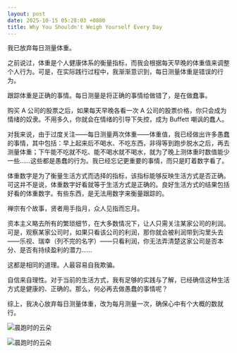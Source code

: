 ```yaml
---
layout: post
date: 2025-10-15 05:28:03 +0800 
title: Why You Shouldn't Weigh Yourself Every Day
---
```


我已放弃每日测量体重。

之前说过，体重是个人健康体系的衡量指标，而我会根据每天早晚的体重值来调整个人行为。可是，在实际践行过程中，我渐渐意识到，每日测量体重是错误的行为。

跟踪体重是正确的事情。每日测量是将正确的事情给做错了，是在做蠢事。

购买 A 公司的股票之后，如果每天早晚各看一次 A 公司的股票价格，你只会成为情绪的奴隶。不用多久，你就会在情绪的引导下失控，成为 Buffett 嘲讽的蠢人。

对我来说，由于过度关注——每日测量两次体重——体重值，我已经做出许多愚蠢的事情，其中包括：早上起来后不喝水、不吃东西，非得等到跑步脱水之后，再去测量体重；下午能不吃就不吃、能不喝水就不喝水，就为了晚上测体重时数值能少一些……这些都是愚蠢的行为。我已经忘记更重要的事情，而只是盯着数字看了。

体重数字是为了衡量生活方式而选择的指标，该指标能够反映生活方式是否正确。可这并不是说，体重数字好看就等于生活方式是正确的。良好生活方式的结果包括好看的体重数字。有些东西，是无法用数字来衡量跟踪的。

禅宗有个故事，贤者用手指月，众人见指而忘月。

资本主义略去所有的繁琐细节，在大多数情况下，让人只需关注某家公司的利润。可是，观察某家公司时，如果只看该公司的利润，那你就会被利润带到沟里头去——乐视、瑞幸（列不完的名字）——只看利润，你无法弄清楚这家公司是否本分、是否有持续盈利的潜力……

这都是相同的道理。人最容易自我欺骗。

自信来自理性。对于当前的生活方式，我有足够的实践与了解，已经确信这种生活方式是健康的、正确的。那么，何必再去做愚蠢的事情呢？

综上，我决心放弃每日测量体重，改为每月测量一次，确保心中有个大概的数就行。

![晨跑时的云朵](https://private-user-images.githubusercontent.com/115197878/501165593-267b500c-2bb1-4eb5-a23a-4e6bf8428003.jpg?jwt=eyJ0eXAiOiJKV1QiLCJhbGciOiJIUzI1NiJ9.eyJpc3MiOiJnaXRodWIuY29tIiwiYXVkIjoicmF3LmdpdGh1YnVzZXJjb250ZW50LmNvbSIsImtleSI6ImtleTUiLCJleHAiOjE3NjA0NzcwMTEsIm5iZiI6MTc2MDQ3NjcxMSwicGF0aCI6Ii8xMTUxOTc4NzgvNTAxMTY1NTkzLTI2N2I1MDBjLTJiYjEtNGViNS1hMjNhLTRlNmJmODQyODAwMy5qcGc_WC1BbXotQWxnb3JpdGhtPUFXUzQtSE1BQy1TSEEyNTYmWC1BbXotQ3JlZGVudGlhbD1BS0lBVkNPRFlMU0E1M1BRSzRaQSUyRjIwMjUxMDE0JTJGdXMtZWFzdC0xJTJGczMlMkZhd3M0X3JlcXVlc3QmWC1BbXotRGF0ZT0yMDI1MTAxNFQyMTE4MzFaJlgtQW16LUV4cGlyZXM9MzAwJlgtQW16LVNpZ25hdHVyZT0xNDY5ZGMzMzZkNjgwNTA3YmFmNGY4MWI5YmQxZGQzMWE1M2U0M2Y1ODVjM2FjNDVmNjRmZjFmZDdiNTAwNDc1JlgtQW16LVNpZ25lZEhlYWRlcnM9aG9zdCJ9.hehrS0N3uNBU5xVnD3e_AqsxXNiFs4yyMzM_OUum-28)

![晨跑时的云朵](https://private-user-images.githubusercontent.com/115197878/501165594-e3c3fe12-ab01-46c5-ba6f-a156ef974cac.jpg?jwt=eyJ0eXAiOiJKV1QiLCJhbGciOiJIUzI1NiJ9.eyJpc3MiOiJnaXRodWIuY29tIiwiYXVkIjoicmF3LmdpdGh1YnVzZXJjb250ZW50LmNvbSIsImtleSI6ImtleTUiLCJleHAiOjE3NjA0NzcwMTEsIm5iZiI6MTc2MDQ3NjcxMSwicGF0aCI6Ii8xMTUxOTc4NzgvNTAxMTY1NTk0LWUzYzNmZTEyLWFiMDEtNDZjNS1iYTZmLWExNTZlZjk3NGNhYy5qcGc_WC1BbXotQWxnb3JpdGhtPUFXUzQtSE1BQy1TSEEyNTYmWC1BbXotQ3JlZGVudGlhbD1BS0lBVkNPRFlMU0E1M1BRSzRaQSUyRjIwMjUxMDE0JTJGdXMtZWFzdC0xJTJGczMlMkZhd3M0X3JlcXVlc3QmWC1BbXotRGF0ZT0yMDI1MTAxNFQyMTE4MzFaJlgtQW16LUV4cGlyZXM9MzAwJlgtQW16LVNpZ25hdHVyZT0yZDBkOGE1YWE4NDU3N2E4OTQ4NmM2N2E1OGIyYjY4NDE5ZjMxZmU3ZDVlYWJjNjQzYzM0NWNlYzBlOTVhOTRhJlgtQW16LVNpZ25lZEhlYWRlcnM9aG9zdCJ9.Ofviogec6QcoZWY3kRbiT26zkrb9D7sGyzmFfaxIjPA)

